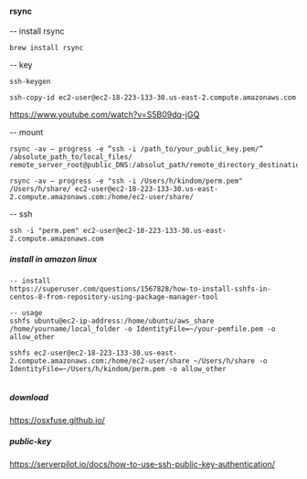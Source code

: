 
#### rsync
-- install rsync
```
brew install rsync
```

-- key
```
ssh-keygen

ssh-copy-id ec2-user@ec2-18-223-133-30.us-east-2.compute.amazonaws.com

```
https://www.youtube.com/watch?v=S5B09dq-jGQ


-- mount
```
rsync -av — progress -e “ssh -i /path_to/your_public_key.pem/” 
/absolute_path_to/local_files/ remote_server_root@public_DNS:/absolut_path/remote_directory_destination

rsync -av — progress -e "ssh -i /Users/h/kindom/perm.pem" /Users/h/share/ ec2-user@ec2-18-223-133-30.us-east-2.compute.amazonaws.com:/home/ec2-user/share/
```

-- ssh
```
ssh -i "perm.pem" ec2-user@ec2-18-223-133-30.us-east-2.compute.amazonaws.com
```


##### install in amazon linux
```
-- install
https://superuser.com/questions/1567828/how-to-install-sshfs-in-centos-8-from-repository-using-package-manager-tool

-- usage
sshfs ubuntu@ec2-ip-address:/home/ubuntu/aws_share /home/yourname/local_folder -o IdentityFile=~/your-pemfile.pem -o allow_other

sshfs ec2-user@ec2-18-223-133-30.us-east-2.compute.amazonaws.com:/home/ec2-user/share ~/Users/h/share -o IdentityFile=~/Users/h/kindom/perm.pem -o allow_other


```






##### download
https://osxfuse.github.io/



##### public-key
https://serverpilot.io/docs/how-to-use-ssh-public-key-authentication/
